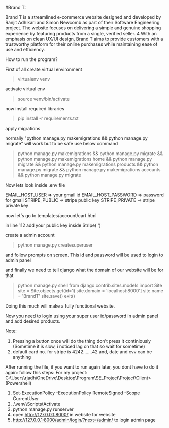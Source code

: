 #Brand T:

Brand T is a streamlined e-commerce website designed and developed by Ranjit Adhikari and Simon Newcomb as part of their Software Engineering project.
The website focuses on delivering a simple and genuine shopping experience by featuring products from a single, verified seller. 4
With an emphasis on clean UX/UI design, Brand T aims to provide customers with a trustworthy platform for their online purchases while
maintaining ease of use and efficiency.


How to run the program?

First of all create virtual environment

> virtualenv venv

activate virtual env

> source venv/bin/activate

now install required libraries

> pip install -r requirements.txt

apply migrations

normally "python manage.py makemigrations && python manage.py migrate" will work but to be safe
use below command 

> python manage.py makemigrations && python manage.py migrate && python manage.py makemigrations home && python manage.py migrate && python manage.py makemigrations products && python manage.py migrate && python manage.py makemigrations accounts && python manage.py migrate

Now lets look inside .env file

EMAIL_HOST_USER => your gmail id
EMAIL_HOST_PASSWORD => password for gmail
STRIPE_PUBLIC => stripe public key
STRIPE_PRIVATE => stripe private key

now let's go to templates/account/cart.html

in line 112 add your public key inside Stripe('')

create a admin account

> python manage.py createsuperuser

and follow prompts on screen. This id and password will be used to login to admin panel

and finally we need to tell django what the domain of our website will be for that

> python manage.py shell
> from django.contrib.sites.models import Site
> site = Site.objects.get(id=1)
> site.domain = 'localhost:8000'\]
> site.name = 'BrandT'
> site.save()
> exit()

Doing this much will make a fully functional website.

Now you need to login using your super user id/password in admin panel and add desired products.

Note:

1) Pressing a button once will do the thing don't press it continiously (Sometime it is slow, i noticed lag on that so wait for sometime)
2) default card no. for stripe is 4242.......42 and, date and cvv can be anything

After running the file, if you want to run again later, you dont have to do it again:
follow this steps:
For my project: C:\Users\rjadh\OneDrive\Desktop\Program\SE_Project\Project\Client>
(Powershell)
1. Set-ExecutionPolicy -ExecutionPolicy RemoteSigned -Scope CurrentUser
2. .\venv\Scripts\Activate
3. python manage.py runserver
4. open http://127.0.0.1:8000/ in website for website
5. http://127.0.0.1:8000/admin/login/?next=/admin/ to login admin page
